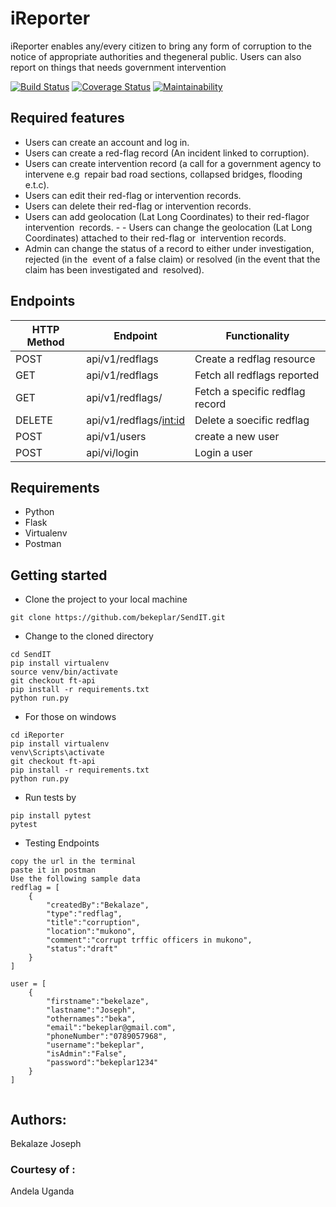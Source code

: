 # iReporter

 iReporter enables any/every citizen to bring any form of corruption to the notice of appropriate authorities and thegeneral public. Users can also report on things that needs government intervention

[![Build Status](https://travis-ci.org/bekeplar/iReporter.svg?branch=develop)](https://travis-ci.org/bekeplar/iReporter)
[![Coverage Status](https://coveralls.io/repos/github/bekeplar/iReporter/badge.svg?branch=develop)](https://coveralls.io/github/bekeplar/iReporter?branch=develop)
[![Maintainability](https://api.codeclimate.com/v1/badges/af89820c26cf454cb407/maintainability)](https://codeclimate.com/github/bekeplar/iReporter/maintainability)

## Required features

- Users can create an account and log in. 
- Users can create a ​red-flag ​​record (An incident linked to corruption). 
- Users can create ​intervention​​ record​ ​​(a call for a government agency to intervene e.g  repair bad road sections, collapsed bridges, flooding e.t.c). 
- Users can edit their ​red-flag ​​or ​intervention ​​records. 
- Users can delete their ​red-flag ​​or ​intervention ​​records.  
- Users can add geolocation (Lat Long Coordinates) to their ​red-flag ​​or ​intervention  records​. - - Users can change the geolocation (Lat Long Coordinates) attached to their ​red-flag ​​or  intervention ​​records​. 
- Admin can change the ​status​​ of a record to either ​under investigation, rejected ​​(in the  event of a false claim)​ ​​or​ resolved ​​(in the event that the claim has been investigated and  resolved)​. 


## Endpoints

HTTP Method|Endpoint|Functionality
-----------|--------|-------------
POST|api/v1/redflags|Create a redflag resource
GET|api/v1/redflags|Fetch all redflags reported
GET|api/v1/redflags/<red-flag-id>|Fetch a specific redflag record
DELETE|api/v1/redflags/<int:id>|Delete a soecific redflag
POST|api/v1/users|create a new user
POST|api/vi/login|Login a user

## Requirements

- Python
- Flask
- Virtualenv
- Postman

## Getting started
* Clone the project to your local machine
```
git clone https://github.com/bekeplar/SendIT.git
```
* Change to the cloned directory
```
cd SendIT
pip install virtualenv
source venv/bin/activate
git checkout ft-api
pip install -r requirements.txt
python run.py
```
* For those on windows
```
cd iReporter
pip install virtualenv
venv\Scripts\activate
git checkout ft-api
pip install -r requirements.txt
python run.py
```
* Run tests by
```
pip install pytest
pytest

```
* Testing Endpoints
```
copy the url in the terminal
paste it in postman
Use the following sample data
redflag = [
    {
        "createdBy":"Bekalaze",
        "type":"redflag",
        "title":"corruption",
        "location":"mukono",
        "comment":"corrupt trffic officers in mukono",
        "status":"draft"
    }
]

user = [
    {
        "firstname":"bekelaze",
        "lastname":"Joseph",
        "othernames":"beka",
        "email":"bekeplar@gmail.com",
        "phoneNumber":"0789057968",
        "username":"bekeplar",
        "isAdmin":"False",
        "password":"bekeplar1234"
    }
]
    
```
## Authors:
Bekalaze Joseph

### Courtesy of :
Andela Uganda
